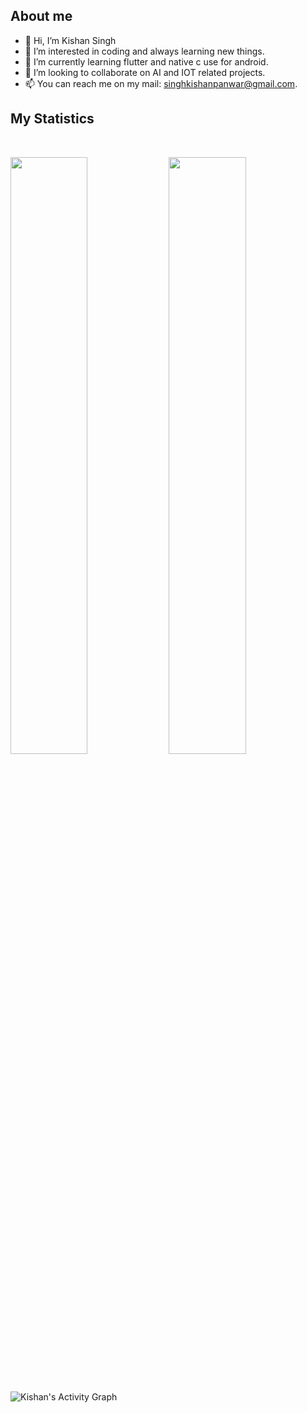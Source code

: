 ## About me
- 👋 Hi, I’m Kishan Singh
- 👀 I’m interested in coding and always learning new things.
- 🌱 I’m currently learning flutter and native c use for android.
- 💞️ I’m looking to collaborate on AI and IOT related projects.
- 📫 You can reach me on my mail: singhkishanpanwar@gmail.com.

<!---
kishansinghpanwar/kishansinghpanwar is a ✨ special ✨ repository because its `README.md` (this file) appears on your GitHub profile.
You can click the Preview link to take a look at your changes.
--->

## My Statistics

<br/>
<p align="left">
  <img width="49.5%" src="https://github-readme-stats.vercel.app/api?username=kishansinghpanwar&show_icons=true&hide_border=false" />
    <img width="49.5%" src="https://github-readme-streak-stats.herokuapp.com?user=kishansinghpanwar&theme=blueberry&background=FFFFFF&sideLabels=808080&currStreakNum=3E3E3E&sideNums=000000&ring=4F94EF&dates=000000&currStreakLabel=4F94EF" />
</p>
<br>

![Kishan's Activity Graph](https://activity-graph.herokuapp.com/graph?username=kishansinghpanwar&custom_title=Kishan%27s%20Contribution%20Graph&bg_color=FFFFFF&line=4F94EF&point=000000&color=000000)
